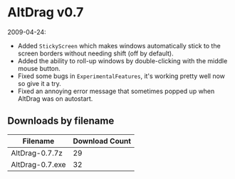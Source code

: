 # AltDrag v0.7

2009-04-24:
- Added `StickyScreen` which makes windows automatically stick to the screen borders without needing shift (off by default).
- Added the ability to roll-up windows by double-clicking with the middle mouse button.
- Fixed some bugs in `ExperimentalFeatures`, it's working pretty well now so give it a try.
- Fixed an annoying error message that sometimes popped up when AltDrag was on autostart.

## Downloads by filename

Filename        | Download Count
--------------- | --------------
AltDrag-0.7.7z  |             29
AltDrag-0.7.exe |             32
